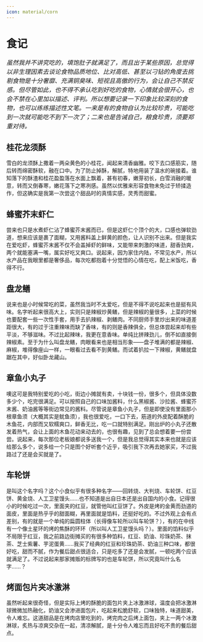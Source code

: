 ```yaml
---
icon: material/corn
---
```




# 食记

<font size=3>*虽然我并不讲究吃的，填饱肚子就满足了，而且出于某些原因，总觉得以非生理因素去谈论食物品质地位、比对高低、甚至以刁钻的角度去挑剔食物是十分奢靡、充满铜臭味、短视且高傲的行为，会让自己不禁反感。但尽管如此，也不得不承认吃到好吃的食物，心情就会很开心，也会不禁在心里加以描述、评判。所以想要记录一下印象比较深刻的食物，也可以练练描述性文笔。一来是有的食物自认为比较珍贵，可能吃到一次就可能吃不到下一次了；二来也是告诫自己，粮食珍贵，须要郑重对待。*</font>

## 桂花龙须酥

雪白的龙须酥上撒着一两朵黄色的小桂花，闻起来清香幽雅。咬下去口感筋实，随后转而绵密酥软，融在口中。为了防止掉酥，解腻，特地用装了温水的碗接着。谁知落下的酥渣和桂花盈盈落在水面上飘着，甚有初春，嫩芽初长，白雪消融的暖意，转而又倒春寒，嫩花落下之寒冽感。虽然以优雅来形容食物未免过于矫揉造作，但这确实是我第一次尝这个甜品时的真情实感，灵秀而甜蜜。

## 蜂蜜芥末虾仁

尝来也只是水煮虾仁沾了蜂蜜芥末酱而已，但是这虾仁个顶个的大，口感也弹软劲道，想来应该是裹了面糊，又用酱料盖上鲜黄的颜色，让人识别不出来。但是我实在爱吃虾，蜂蜜芥末酱不仅不会盖掉虾的鲜味，又能带来刺激的味道，甜香劲爽，两个就能塞满一嘴，属实好吃又爽口。说起来，因为家住内陆，不常见水产，所以水产品在我眼里都是奢侈品，每次吃都抱着十分觉悟的心情在吃，配上米饭吃，香得不行。

## 盘龙鳝

说来也是小时候常吃的菜，虽然我当时不太爱吃，但是不得不说吃起来也是挺有风味。名字听起来很高大上，实则只是辣椒炒黄鳝，但是辣椒的量很多，上菜的时候也要配套一些一次性手套，用手去扒辣椒、剥鳝肉。不同厨师手里炒出来的味道差距很大，有的过于注重辣味而缺了香味，有的则是香辣俱全，但总体尝起来却有些平淡，不够滋味。不过比起辣味，我更在意香味。单纯比拼辣劲儿，倒不如直接倒辣椒素。至于为什么叫盘龙鳝，肉眼看来也是相当形象——盘子堆满的都是辣椒、麻椒，堆得像座山一样，一眼看过去看不到黄鳝。而试着扒拉一下辣椒，黄鳝就盘踞在其中，好似卧龙藏山。

## 章鱼小丸子

噢这可是我特别爱吃的小吃，街边小摊就有卖，十块钱一份，很多个，但具体没数多少个，吃完很满足。可以按照自己的口味加酱料，什么黑椒酱、沙拉酱、蜂蜜芥末酱、奶油酱等等街边常见的酱料。尽管说是章鱼小丸子，但是即使没有里面那小根章鱼须（大概其实是鱿鱼须），我也很爱吃，一口下去，筋道的外皮配着酥脆的木鱼花，内部而又软糯爽口，鲜香无比，吃一口就特别满足。刚出炉的小丸子还散发着热气，会让上面的木鱼花动来动去的，也很有趣，见到了总会想着要一份尝尝。说起来，每次那位老板娘都说多送我一个，但是我总觉得其实本来也就是应该给那么多个，说多给一个只是图个好听套个近乎，吸引我下次再去她家买，不过我路过了还是会买就是了。

## 车轮饼

是叫这个名字吗？这个小食似乎有很多种名字——回转烧、大判烧、车轮饼、红豆饼、黄金烧、人工卫星馒头......也不知道是出自日本还是出自国内的小食。记得很小的时候吃过一次，里面夹的红豆，就管他叫红豆饼了。外皮是烤的金黄而劲道的面皮，里面是热乎乎的甜面糊，再里面就是馅料，还挺好吃的。不过外观上会有点差别，有的就是一个单纯的扁圆柱体（长得像车轮所以叫车轮饼？），有的在中线有一个像土星环的烤的焦酥的环环（所以叫人工卫星馒头吗？）。里面的馅料似乎不局限于红豆，我之前路边街摊买的有很多种馅料，红豆、奶油、珍珠奶茶、抹茶、芝士紫薯、芋泥蛋黄......我买了经典的红豆和珍珠奶茶、奶油三种口味，都很好吃，甜而不腻，作为餐后甜点很适合，只是吃多了还是会发腻，一顿吃两个应该就满足了。不过说起来那家摊贩的标牌写的也是车轮饼，所以究竟叫什么名字......？

## 烤面包片夹冰激淋

虽然听起来很奇怪，但是实际上烤的酥脆的面包片夹上冰激淋球，温度会把冰激淋球微微加热融化，奶油又会渗进面包片，吃起来松脆舒软，口味独特，味道甜美，令人难忘。这道甜品是在烤肉店里吃到的，烤完肉之后烤上面包，夹上一两个冰激淋球，炙热与凉爽交杂在一起，清凉解腻，是十分令人难忘而且好吃不贵的餐后甜点。